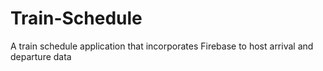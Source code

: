 # Train-Schedule
A train schedule application that incorporates Firebase to host arrival and departure data
